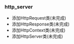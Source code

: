 ### http_server
- 添加HttpRequest类(未完成)
- 添加HttpResponse类(未完成)
- 添加HttpContext类(未完成)
- 添加HttpServer类(未完成)

